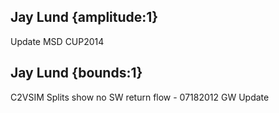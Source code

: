 ## Jay Lund {amplitude:1} 
Update MSD CUP2014

## Jay Lund {bounds:1} 
C2VSIM Splits show no SW return flow - 07182012 GW Update
